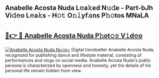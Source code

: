 ## Anabelle Acosta Nuda L𝚎a𝚔ed N𝚞𝚍e - Part-bJh Vi𝚍𝚎o L𝚎a𝚔s - H𝚘𝚝 O𝚗𝚕yf𝚊ns P𝚑𝚘tos MNaLA

# <h2><a href="http://kfcqqo.oniu.top/?m=Anabelle+Acosta+Nuda">🔗👉 🔴 Anabelle Acosta Nuda P𝚑ot𝚘𝚜 V𝚒d𝚎o</a></h2>

[![Anabelle Acosta Nuda Nu𝚍e𝚜](https://i.imgur.com/0qMVB7G.gif)](http://kfcqqo.oniu.top/?m=Anabelle+Acosta+Nuda)
Digital trendsetter Anabelle Acosta Nuda, recognized for publishing dance and lifestyle material, consisting of performances and vlogs on social media. Anabelle Acosta Nuda's public persona is characterized by openness and honesty, yet the details of his personal life remain hidden from view.  
